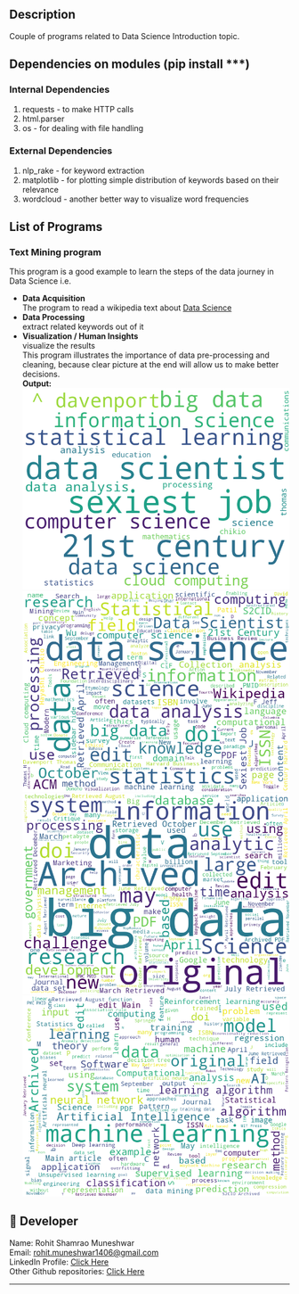 ## Description
Couple of programs related to Data Science Introduction topic.
  
    
      
## Dependencies on modules (pip install ***)
### Internal Dependencies
1. requests - to make HTTP calls
2. html.parser
3. os - for dealing with file handling

### External Dependencies
1. nlp_rake - for keyword extraction
2. matplotlib - for plotting simple distribution of keywords based on their relevance  
3. wordcloud - another better way to visualize word frequencies

## List of Programs
### Text Mining program   
This program is a good example to learn the steps of the data journey in Data Science i.e.
- **Data Acquisition**  
The program to read a wikipedia text about [Data Science](https://en.wikipedia.org/wiki/Data_science)
- **Data Processing**  
extract related keywords out of it
- **Visualization / Human Insights**  
visualize the results  
This program illustrates the importance of data pre-processing and cleaning, because clear picture at the end will allow us to make better decisions.  
  **Output:**   
  ![Image](./images/ds_wc.png)  
  ![Image](./images/Data%20Science_with_rawtext_wc.png)    
  ![Image](./images/Big%20Data_with_rawtext_wc.png)     
  ![Image](./images/Machine%20Learning_with_rawtext_wc.png)     


## 🌟 Developer
Name: Rohit Shamrao Muneshwar  
Email: rohit.muneshwar1406@gmail.com  
LinkedIn Profile: [Click Here](https://www.linkedin.com/in/rohit-muneshwar-a9079258/)  
Other Github repositories: [Click Here](https://github.com/rohit1406?tab=repositories)  

---